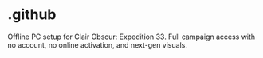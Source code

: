 # .github
Offline PC setup for Clair Obscur: Expedition 33. Full campaign access with no account, no online activation, and next-gen visuals.

